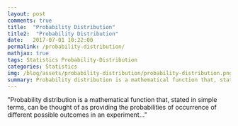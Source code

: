 ```yaml
---
layout: post
comments: true
title:  "Probability Distribution"
title2:  "Probability Distribution"
date:   2017-07-01 10:22:00
permalink: /probability-distribution/
mathjax: true
tags: Statistics Probability-Distribution
categories: Statistics
img: /blog/assets/probability-distribution/probability-distribution.png
summary: Probability distribution is a mathematical function that, stated in simple terms, can be thought of as providing the probabilities of occurrence of different possible outcomes in an experiment.
---
```



"Probability distribution is a mathematical function that, stated in simple terms, can be thought of as providing the probabilities of occurrence of different possible outcomes in an experiment..."
